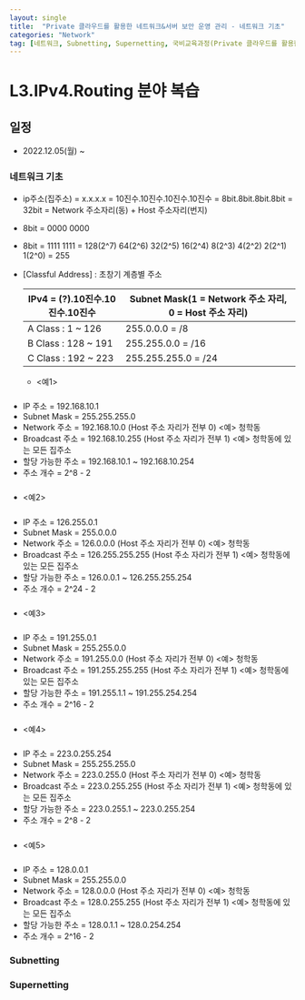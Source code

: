 ```yaml
---
layout: single
title:  "Private 클라우드를 활용한 네트워크&서버 보안 운영 관리 - 네트워크 기초"
categories: "Network"
tag: [네트워크, Subnetting, Supernetting, 국비교육과정(Private 클라우드를 활용한 네트워크&서버 보안 운영 관리)]
---
```


# L3.IPv4.Routing 분야 복습 

## 일정

- 2022.12.05(월) ~ 

### 네트워크 기초

- ip주소(집주소) = x.x.x.x = 10진수.10진수.10진수.10진수 = 8bit.8bit.8bit.8bit = 32bit = Network 주소자리(동) + Host 주소자리(번지)

- 8bit = 0000 0000
- 8bit = 1111 1111 = 128(2^7) 64(2^6) 32(2^5) 16(2^4) 8(2^3) 4(2^2) 2(2^1) 1(2^0) = 255
- [Classful Address] : 초창기 계층별 주소     

  |IPv4 = (?).10진수.10진수.10진수|Subnet Mask(1 = Network 주소 자리, 0 = Host 주소 자리)|
  |------------------------------|----------------------------------------------------|
  |A Class : 1 ~ 126|255.0.0.0 = /8|
  |B Class : 128 ~ 191|255.255.0.0 = /16|
  |C Class : 192 ~ 223|255.255.255.0 = /24|
       
  - <예1>
#####
  - IP 주소 = 192.168.10.1
  - Subnet Mask = 255.255.255.0
  - Network 주소 = 192.168.10.0 (Host 주소 자리가 전부 0) <예> 청학동
  - Broadcast 주소 = 192.168.10.255 (Host 주소 자리가 전부 1) <예> 청학동에 있는 모든 집주소
  - 할당 가능한 주소 = 192.168.10.1 ~ 192.168.10.254
  - 주소 개수 = 2^8 - 2
#####
  - <예2>
#####
  - IP 주소 = 126.255.0.1
  - Subnet Mask = 255.0.0.0
  - Network 주소 = 126.0.0.0 (Host 주소 자리가 전부 0) <예> 청학동
  - Broadcast 주소 = 126.255.255.255 (Host 주소 자리가 전부 1) <예> 청학동에 있는 모든 집주소
  - 할당 가능한 주소 = 126.0.0.1 ~ 126.255.255.254
  - 주소 개수 = 2^24 - 2
#####
  - <예3>
#####
  - IP 주소 = 191.255.0.1
  - Subnet Mask = 255.255.0.0
  - Network 주소 = 191.255.0.0 (Host 주소 자리가 전부 0) <예> 청학동
  - Broadcast 주소 = 191.255.255.255 (Host 주소 자리가 전부 1) <예> 청학동에 있는 모든 집주소
  - 할당 가능한 주소 = 191.255.1.1 ~ 191.255.254.254
  - 주소 개수 = 2^16 - 2 
#####
  - <예4>  
#####
  - IP 주소 = 223.0.255.254
  - Subnet Mask = 255.255.255.0
  - Network 주소 = 223.0.255.0 (Host 주소 자리가 전부 0) <예> 청학동
  - Broadcast 주소 = 223.0.255.255 (Host 주소 자리가 전부 1) <예> 청학동에 있는 모든 집주소
  - 할당 가능한 주소 = 223.0.255.1 ~ 223.0.255.254
  - 주소 개수 = 2^8 - 2
#####
  - <예5>  
#####
  - IP 주소 = 128.0.0.1
  - Subnet Mask = 255.255.0.0
  - Network 주소 = 128.0.0.0 (Host 주소 자리가 전부 0) <예> 청학동
  - Broadcast 주소 = 128.0.255.255 (Host 주소 자리가 전부 1) <예> 청학동에 있는 모든 집주소
  - 할당 가능한 주소 = 128.0.1.1 ~ 128.0.254.254
  - 주소 개수 = 2^16 - 2
  
### Subnetting



### Supernetting


